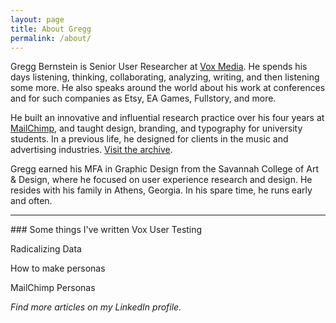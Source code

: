 ```yaml
---
layout: page
title: About Gregg
permalink: /about/
---
```

Gregg Bernstein is Senior User Researcher at [Vox Media](http://www.voxmedia.com). He spends his days listening, thinking, collaborating, analyzing, writing, and then listening some more. He also speaks around the world about his work at conferences and for such companies as Etsy, EA Games, Fullstory, and more.

He built an innovative and influential research practice over his four years at [MailChimp](http://www.mailchimp.com), and taught design, branding, and typography for university students. In a previous life, he designed for clients in the music and advertising industries. [Visit the archive](../archive).

Gregg earned his MFA in Graphic Design from the Savannah College of Art &amp; Design, where he focused on user experience research and design. He resides with his family in Athens, Georgia. In his spare time, he runs early and often.
<hr>
### Some things I've written
Vox User Testing

Radicalizing Data

How to make personas

MailChimp Personas

*Find more articles on my LinkedIn profile.*
